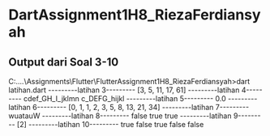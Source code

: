 # DartAssignment1H8_RiezaFerdiansyah
## Output dari Soal 3-10

C:\....\Assignments\Flutter\FlutterAssignment1H8_RiezaFerdiansyah>dart latihan.dart
---------latihan 3---------
[3, 5, 11, 17, 61]
---------latihan 4---------
cdef_GH_I_jklmn
c_DEFG_hijkl
---------latihan 5---------
0.0
---------latihan 6---------
[0, 1, 1, 2, 3, 5, 8, 13, 21, 34]
---------latihan 7---------
wuatauW
---------latihan 8---------
false
true
true
---------latihan 9---------
[2]
---------latihan 10---------
true
false
true
false
false